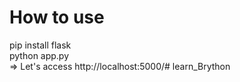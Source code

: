 # How to use

pip install flask  
python app.py  
=> Let's access http://localhost:5000/# learn_Brython
